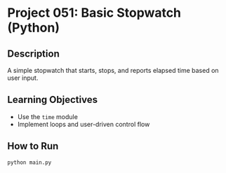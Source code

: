 # Project 051: Basic Stopwatch (Python)

## Description
A simple stopwatch that starts, stops, and reports elapsed time based on user input.

## Learning Objectives
- Use the `time` module
- Implement loops and user-driven control flow

## How to Run
```
python main.py
```
